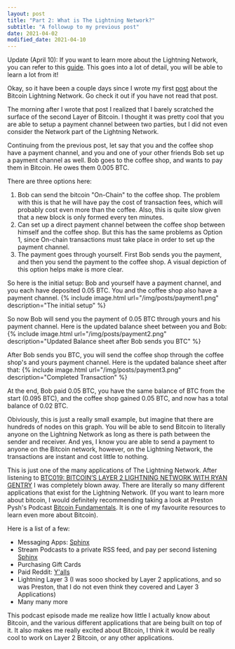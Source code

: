 ```yaml
---
layout: post
title: "Part 2: What is The Lightning Network?"
subtitle: "A followup to my previous post"
date: 2021-04-02
modified_date: 2021-04-10
---
```


Update (April 10): If you want to learn more about the Lightning Network, you can refer to this [guide](https://docs.lightning.engineering/conceptual-overview/overview-overview). This goes into a lot of detail, you will be able to learn a lot from it!

Okay, so it have been a couple days since I wrote my first [post](https://sidbav.github.io/2021/03/31/Lightning-Network.html) about the Bitcoin Lightning Network. Go check it out if you have not read that post.

The morning after I wrote that post I realized that I barely scratched the surface of the second Layer of Bitcoin. I thought it was pretty cool that you are able to setup a payment channel between two parties, but I did not even consider the Network part of the Lightning Network.

Continuing from the previous post, let say that you and the coffee shop have a payment channel, and you and one of your other friends Bob set up a payment channel as well. Bob goes to the coffee shop, and wants to pay them in Bitcoin. He owes them 0.005 BTC.

There are three options here:
1. Bob can send the bitcoin "On-Chain" to the coffee shop. The problem with this is that he will have pay the cost of transaction fees, which will probably cost even more than the coffee. Also, this is quite slow given that a new block is only formed every ten minutes.
2. Can set up a direct payment channel between the coffee shop between himself and the coffee shop. But this has the same problems as Option 1, since On-chain transactions must take place in order to set up the payment channel.
3. The payment goes through yourself. First Bob sends you the payment, and then you send the payment to the coffee shop. A visual depiction of this option helps make is more clear.

So here is the initial setup: Bob and yourself have a payment channel, and you each have deposited 0.05 BTC. You and the coffee shop also have a payment channel.
{% include image.html url="/img/posts/payment1.png" description="The initial setup" %}

So now Bob will send you the payment of 0.05 BTC through yours and his payment channel. Here is the updated balance sheet between you and Bob:
{% include image.html url="/img/posts/payment2.png" description="Updated Balance sheet after Bob sends you BTC" %}

After Bob sends you BTC, you will send the coffee shop through the coffee shop's and yours payment channel. Here is the updated balance sheet after that: 
{% include image.html url="/img/posts/payment3.png" description="Completed Transaction" %}

At the end, Bob paid 0.05 BTC, you have the same balance of BTC from the start (0.095 BTC), and the coffee shop gained 0.05 BTC, and now has a total balance of 0.02 BTC.

Obiviously, this is just a really small example, but imagine that there are hundreds of nodes on this graph. You will be able to send Bitcoin to literally anyone on the Lightning Network as long as there is path between the sender and receiver. And yes, I know you are able to send a payment to anyone on the Bitcoin network, however, on the Lightning Network, the transactions are instant and cost little to nothing.

This is just one of the many applications of The Lightning Network. After listening to [BTC019: BITCOIN’S LAYER 2 LIGHTNING NETWORK WITH RYAN GENTRY](https://www.theinvestorspodcast.com/bitcoin-fundamentals/btc019-bitcoins-layer-2-lightning-network-w-ryan-gentry/) I was completely blown away. There are literally so many different applications that exist for the Lightning Network. (If you want to learn more about bitcoin, I would definitely recommending taking a look at Preston Pysh's Podcast [Bitcoin Fundamentals](https://www.theinvestorspodcast.com/bitcoin-fundamentals/). It is one of my favourite resources to learn even more about Bitcoin).

Here is a list of a few: 
- Messaging Apps: [Sphinx](https://sphinx.chat/)
- Stream Podcasts to a private RSS feed, and pay per second listening [Sphinx](https://sphinx.chat/)
- Purchasing Gift Cards
- Paid Reddit: [Y'alls](https://yalls.org/)
- Lightning Layer 3 (I was sooo shocked by Layer 2 applications, and so was Preston, that I do not even think they covered and Layer 3 Applications)
- Many many more

This podcast episode made me realize how little I actually know about Bitcoin, and the various different applications that are being built on top of it. It also makes me really excited about Bitcoin, I think it would be really cool to work on Layer 2 Bitcoin, or any other applications.
